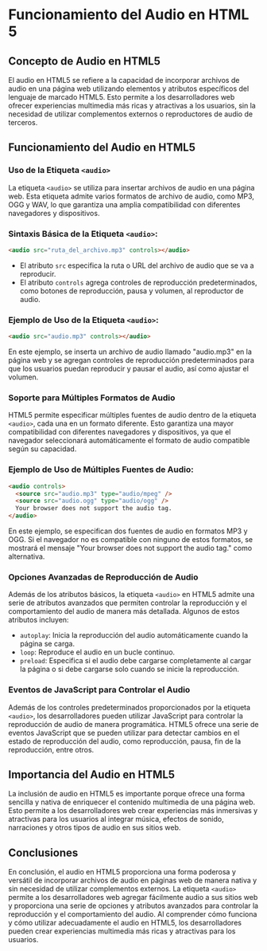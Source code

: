 # Funcionamiento del Audio en HTML 5

## Concepto de Audio en HTML5

El audio en HTML5 se refiere a la capacidad de incorporar archivos de audio en una página web utilizando elementos y atributos específicos del lenguaje de marcado HTML5. Esto permite a los desarrolladores web ofrecer experiencias multimedia más ricas y atractivas a los usuarios, sin la necesidad de utilizar complementos externos o reproductores de audio de terceros.

## Funcionamiento del Audio en HTML5

### Uso de la Etiqueta `<audio>`

La etiqueta `<audio>` se utiliza para insertar archivos de audio en una página web. Esta etiqueta admite varios formatos de archivo de audio, como MP3, OGG y WAV, lo que garantiza una amplia compatibilidad con diferentes navegadores y dispositivos.

### Sintaxis Básica de la Etiqueta `<audio>`:

```html
<audio src="ruta_del_archivo.mp3" controls></audio>
```

- El atributo `src` especifica la ruta o URL del archivo de audio que se va a reproducir.
- El atributo `controls` agrega controles de reproducción predeterminados, como botones de reproducción, pausa y volumen, al reproductor de audio.

### Ejemplo de Uso de la Etiqueta `<audio>`:

```html
<audio src="audio.mp3" controls></audio>
```

En este ejemplo, se inserta un archivo de audio llamado "audio.mp3" en la página web y se agregan controles de reproducción predeterminados para que los usuarios puedan reproducir y pausar el audio, así como ajustar el volumen.

### Soporte para Múltiples Formatos de Audio

HTML5 permite especificar múltiples fuentes de audio dentro de la etiqueta `<audio>`, cada una en un formato diferente. Esto garantiza una mayor compatibilidad con diferentes navegadores y dispositivos, ya que el navegador seleccionará automáticamente el formato de audio compatible según su capacidad.

### Ejemplo de Uso de Múltiples Fuentes de Audio:

```html
<audio controls>
  <source src="audio.mp3" type="audio/mpeg" />
  <source src="audio.ogg" type="audio/ogg" />
  Your browser does not support the audio tag.
</audio>
```

En este ejemplo, se especifican dos fuentes de audio en formatos MP3 y OGG. Si el navegador no es compatible con ninguno de estos formatos, se mostrará el mensaje "Your browser does not support the audio tag." como alternativa.

### Opciones Avanzadas de Reproducción de Audio

Además de los atributos básicos, la etiqueta `<audio>` en HTML5 admite una serie de atributos avanzados que permiten controlar la reproducción y el comportamiento del audio de manera más detallada. Algunos de estos atributos incluyen:

- `autoplay`: Inicia la reproducción del audio automáticamente cuando la página se carga.
- `loop`: Reproduce el audio en un bucle continuo.
- `preload`: Especifica si el audio debe cargarse completamente al cargar la página o si debe cargarse solo cuando se inicie la reproducción.

### Eventos de JavaScript para Controlar el Audio

Además de los controles predeterminados proporcionados por la etiqueta `<audio>`, los desarrolladores pueden utilizar JavaScript para controlar la reproducción de audio de manera programática. HTML5 ofrece una serie de eventos JavaScript que se pueden utilizar para detectar cambios en el estado de reproducción del audio, como reproducción, pausa, fin de la reproducción, entre otros.

## Importancia del Audio en HTML5

La inclusión de audio en HTML5 es importante porque ofrece una forma sencilla y nativa de enriquecer el contenido multimedia de una página web. Esto permite a los desarrolladores web crear experiencias más inmersivas y atractivas para los usuarios al integrar música, efectos de sonido, narraciones y otros tipos de audio en sus sitios web.

## Conclusiones

En conclusión, el audio en HTML5 proporciona una forma poderosa y versátil de incorporar archivos de audio en páginas web de manera nativa y sin necesidad de utilizar complementos externos. La etiqueta `<audio>` permite a los desarrolladores web agregar fácilmente audio a sus sitios web y proporciona una serie de opciones y atributos avanzados para controlar la reproducción y el comportamiento del audio. Al comprender cómo funciona y cómo utilizar adecuadamente el audio en HTML5, los desarrolladores pueden crear experiencias multimedia más ricas y atractivas para los usuarios.
